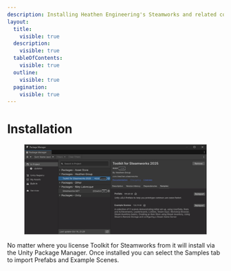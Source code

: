 ```yaml
---
description: Installing Heathen Engineering's Steamworks and related componenets.
layout:
  title:
    visible: true
  description:
    visible: true
  tableOfContents:
    visible: true
  outline:
    visible: true
  pagination:
    visible: true
---
```


# Installation

<figure><img src="../../../.gitbook/assets/image (2) (1).png" alt=""><figcaption></figcaption></figure>

No matter where you license Toolkit for Steamworks from it will install via the Unity Package Manager. Once installed you can select the Samples tab to import Prefabs and Example Scenes.
